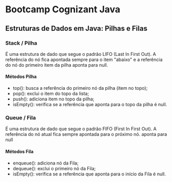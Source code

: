 # Bootcamp Cognizant Java

## Estruturas de Dados em Java: Pilhas e Filas

### Stack / Pilha
É uma estrutura de dado que segue o padrão LIFO (Last In First Out). A referência do nó fica apontada sempre para o item "abaixo" e a referência do nó do primeiro item da pilha 
aponta para null.

#### Métodos Pilha
* top(): busca a referência do primeiro nó da pilha (item no topo);
* pop(): exclui o item do topo da lista;
* push(): adiciona item no topo da pilha;
* isEmpty(): verifica se a referência que aponta para o topo da pilha é null.

### Queue / Fila
É uma estrutura de dado que segue o padrão FIFO (First In First Out). A referência do nó atual fica sempre apontada para o próximo nó.
aponta para null

#### Métodos Fila
* enqueue(): adiciona nó da Fila;
* dequeue(): exclui o primeiro nó da Fila;
* isEmpty(): verifica se a referência que aponta para o início da Fila é null.

